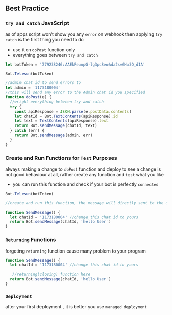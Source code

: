 ## Best Practice

### `try and catch` JavaScript

as of apps script won't show you any `error` on webhook then applying `try catch` is the first thing you need to do

- use it on `doPost` function only
- everything goes between `try and catch`

```js
let botToken = '779238246:AAEkFeunpG-lg3pc8eoAda2svGHu3O_dIA'

Bot.Telesun(botToken)

//admin chat id to send errors to
let admin = '1173180004'
//this will send any error to the Admin chat id you specified
function doPost(e) {
  //wright everything between try and catch
  try {
    const apiResponse = JSON.parse(e.postData.contents)
    let chatId = Bot.TextContents(apiResponse).id
    let text = TextContents(apiResponse).text
    return Bot.sendMessage(chatId, text)
  } catch (err) {
    return Bot.sendMessage(admin, err)
  }
}
```

### Create and Run Functions for `Test` Purposes

always making a change to `doPost` function and deploy to see a change is not good behaviour at all, rather create any function and `test` what you like

- you can run this function and check if your bot is perfectly `connected`

```js
Bot.Telesun(botToken)

//create and run this function, the message will directly sent to the user chat Id

function SendMessage() {
  let chatId = '1173180004' //change this chat id to yours
  return Bot.sendMessage(chatId, 'hello User')
}
```

### `Returning` Functions

forgeting `returning` function cause many problem to your program

```js
function SendMessage() {
  let chatId = '1173180004' //change this chat id to yours

   //returning(closing) function here
  return Bot.sendMessage(chatId, 'hello User')
}
```

### `Deployment`

after your first deployment , it is better you use `managed deployment`
